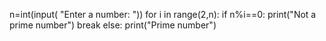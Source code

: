 n=int(input( "Enter a number: "))
for i in range(2,n):
    if n%i==0:
        print("Not a prime number")
        break
else:
    print("Prime number")
